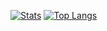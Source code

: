 [![Stats](https://github-readme-stats.vercel.app/api?username=sinnedpenguin&show_icons=true&theme=transparent)](https://github.com/sinnedpenguin?tab=repositories)
[![Top Langs](https://github-readme-stats.vercel.app/api/top-langs/?username=sinnedpenguin&layout=compact&theme=transparent)](https://github.com/sinnedpenguin?tab=repositories)
